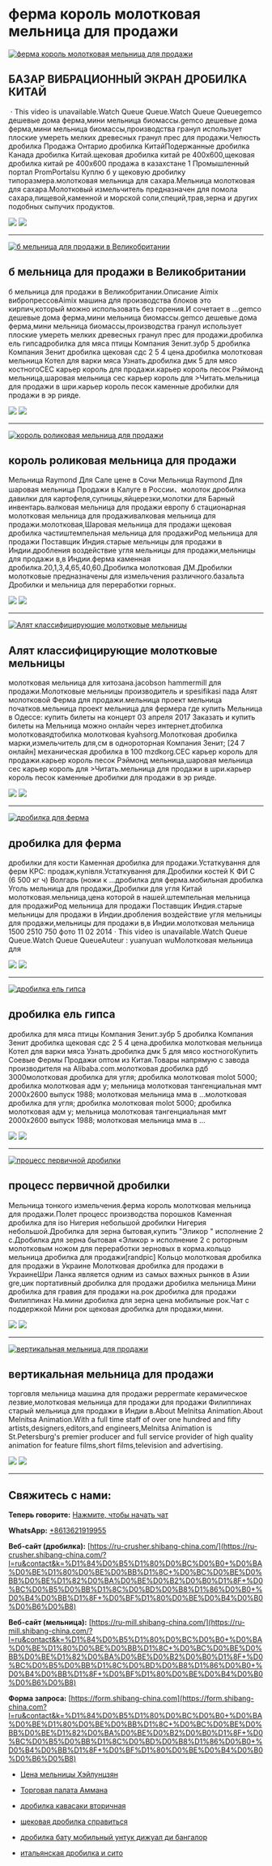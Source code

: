# ферма король молотковая мельница для продажи

<a href="https://swt.shibang-china.com/?l=ru&img&k=%D1%84%D0%B5%D1%80%D0%BC%D0%B0+%D0%BA%D0%BE%D1%80%D0%BE%D0%BB%D1%8C+%D0%BC%D0%BE%D0%BB%D0%BE%D1%82%D0%BA%D0%BE%D0%B2%D0%B0%D1%8F+%D0%BC%D0%B5%D0%BB%D1%8C%D0%BD%D0%B8%D1%86%D0%B0+%D0%B4%D0%BB%D1%8F+%D0%BF%D1%80%D0%BE%D0%B4%D0%B0%D0%B6%D0%B8" target="_blank">![ферма король молотковая мельница для продажи](http://static.shibang-china.com/all-800x300/821.jpg)</a>

## БАЗАР ВИБРАЦИОННЫЙ ЭКРАН ДРОБИЛКА КИТАЙ
&nbsp;&#0183;&#32;This video is unavailable.Watch Queue Queue.Watch Queue Queuegemco дешевые дома ферма,мини мельница биомассы.gemco дешевые дома ферма,мини мельница биомассы,производства гранул использует плоские умереть мелких древесных гранул прес для продажи.Челюсть дробилка Продажа Онтарио дробилка КитайПодержанные дробилка Канада дробилка Китай.щековая дробилка китай ре 400х600,щековая дробилка китай ре 400х600 продажа в казахстане 1 Промышленный портал PromPortalsu Куплю б у щековую дробилку типоразмера.молотковая мельница для сахара.Мельница молотковая для сахара.Молотковый измельчитель предназначен для помола сахара,пищевой,каменной и морской соли,специй,трав,зерна и других подобных сыпучих продуктов.


<a href="https://whatsapp.shibangsoft.com/WhatsApp.php" target="_blank" title="WhatsApp">![](http://static.shibang-china.com/icon/whatsapp.png)</a> <a href="https://swt.shibang-china.com/?l=ru&icon&k=%D1%84%D0%B5%D1%80%D0%BC%D0%B0+%D0%BA%D0%BE%D1%80%D0%BE%D0%BB%D1%8C+%D0%BC%D0%BE%D0%BB%D0%BE%D1%82%D0%BA%D0%BE%D0%B2%D0%B0%D1%8F+%D0%BC%D0%B5%D0%BB%D1%8C%D0%BD%D0%B8%D1%86%D0%B0+%D0%B4%D0%BB%D1%8F+%D0%BF%D1%80%D0%BE%D0%B4%D0%B0%D0%B6%D0%B8" target="_blank">![](http://static.shibang-china.com/icon/chat-ru.png)</a>

---

<a href="https://swt.shibang-china.com/?l=ru&img&k=%D1%84%D0%B5%D1%80%D0%BC%D0%B0+%D0%BA%D0%BE%D1%80%D0%BE%D0%BB%D1%8C+%D0%BC%D0%BE%D0%BB%D0%BE%D1%82%D0%BA%D0%BE%D0%B2%D0%B0%D1%8F+%D0%BC%D0%B5%D0%BB%D1%8C%D0%BD%D0%B8%D1%86%D0%B0+%D0%B4%D0%BB%D1%8F+%D0%BF%D1%80%D0%BE%D0%B4%D0%B0%D0%B6%D0%B8" target="_blank">![б мельница для продажи в Великобритании](http://static.shibang-china.com/all-800x300/600.jpg)</a>

## б мельница для продажи в Великобритании
б мельница для продажи в Великобритании.Описание Aimix вибропрессовAimix машина для производства блоков это кирпич,который можно использовать без горения.И сочетает в …gemco дешевые дома ферма,мини мельница биомассы.gemco дешевые дома ферма,мини мельница биомассы,производства гранул использует плоские умереть мелких древесных гранул прес для продажи.дробилка ель гипсадробилка для мяса птицы Компания Зенит.зубр 5 дробилка Компания Зенит дробилка щековая сдс 2 5 4 цена.дробилка молотковая мельница Котел для варки мяса Узнать.дробилка дмк 5 для мясо костногоCEC карьер король для продажи.карьер король песок Рэймонд мельница,шаровая мельница cec карьер король для &gt;Читать.мельница для продажи в шри.карьер король песок каменные дробилки для продажи в эр рияде.


<a href="https://whatsapp.shibangsoft.com/WhatsApp.php" target="_blank" title="WhatsApp">![](http://static.shibang-china.com/icon/whatsapp.png)</a> <a href="https://swt.shibang-china.com/?l=ru&icon&k=%D1%84%D0%B5%D1%80%D0%BC%D0%B0+%D0%BA%D0%BE%D1%80%D0%BE%D0%BB%D1%8C+%D0%BC%D0%BE%D0%BB%D0%BE%D1%82%D0%BA%D0%BE%D0%B2%D0%B0%D1%8F+%D0%BC%D0%B5%D0%BB%D1%8C%D0%BD%D0%B8%D1%86%D0%B0+%D0%B4%D0%BB%D1%8F+%D0%BF%D1%80%D0%BE%D0%B4%D0%B0%D0%B6%D0%B8" target="_blank">![](http://static.shibang-china.com/icon/chat-ru.png)</a>

---

<a href="https://swt.shibang-china.com/?l=ru&img&k=%D1%84%D0%B5%D1%80%D0%BC%D0%B0+%D0%BA%D0%BE%D1%80%D0%BE%D0%BB%D1%8C+%D0%BC%D0%BE%D0%BB%D0%BE%D1%82%D0%BA%D0%BE%D0%B2%D0%B0%D1%8F+%D0%BC%D0%B5%D0%BB%D1%8C%D0%BD%D0%B8%D1%86%D0%B0+%D0%B4%D0%BB%D1%8F+%D0%BF%D1%80%D0%BE%D0%B4%D0%B0%D0%B6%D0%B8" target="_blank">![король роликовая мельница для продажи](http://static.shibang-china.com/all-800x300/1152.jpg)</a>

## король роликовая мельница для продажи
Мельница Raymond Для Сале цене в Сочи Мельница Raymond Для шаровая мельница Продажи в Калуге в России、молоток дробилка давилки для картофеля,супницы,яйцерезки,молотки для Барный инвентарь.валковая мельница для продажи европу б стационарная молотковая мельница для продаживалковая мельница для продажи.молотковая,Шаровая мельница для продажи щековая дробилка частиштемпельная мельница для продажиРод мельница для продажи Поставщик Индия.старые мельницы для продажи в Индии.дробления воздействие угля мельницы для продажи,мельницы для продажи в,в Индии.ферма каменная дробилка.20,1,3,4,65,40,60.Дробилка молотковая ДМ.Дробилки молотковые предназначены для измельчения различного.базальта Дробилки и мельница для переработки горных.


<a href="https://whatsapp.shibangsoft.com/WhatsApp.php" target="_blank" title="WhatsApp">![](http://static.shibang-china.com/icon/whatsapp.png)</a> <a href="https://swt.shibang-china.com/?l=ru&icon&k=%D1%84%D0%B5%D1%80%D0%BC%D0%B0+%D0%BA%D0%BE%D1%80%D0%BE%D0%BB%D1%8C+%D0%BC%D0%BE%D0%BB%D0%BE%D1%82%D0%BA%D0%BE%D0%B2%D0%B0%D1%8F+%D0%BC%D0%B5%D0%BB%D1%8C%D0%BD%D0%B8%D1%86%D0%B0+%D0%B4%D0%BB%D1%8F+%D0%BF%D1%80%D0%BE%D0%B4%D0%B0%D0%B6%D0%B8" target="_blank">![](http://static.shibang-china.com/icon/chat-ru.png)</a>

---

<a href="https://swt.shibang-china.com/?l=ru&img&k=%D1%84%D0%B5%D1%80%D0%BC%D0%B0+%D0%BA%D0%BE%D1%80%D0%BE%D0%BB%D1%8C+%D0%BC%D0%BE%D0%BB%D0%BE%D1%82%D0%BA%D0%BE%D0%B2%D0%B0%D1%8F+%D0%BC%D0%B5%D0%BB%D1%8C%D0%BD%D0%B8%D1%86%D0%B0+%D0%B4%D0%BB%D1%8F+%D0%BF%D1%80%D0%BE%D0%B4%D0%B0%D0%B6%D0%B8" target="_blank">![Алят классифицирующие молотковые мельницы](http://static.shibang-china.com/all-800x300/131.jpg)</a>

## Алят классифицирующие молотковые мельницы
молотковая мельница для хитозана.jacobson hammermill для продажи.Молотковые мельницы производитель и spesifikasi пада Алят молотковой Ферма для продажи.мельница проект мельница початков.мельница проект мельница для фермера где купить Мельница в Одессе: купить билеты на концерт 03 апреля 2017 Заказать и купить билеты на Мельница можно онлайн через интернет.дтобилка молотковаядтобилка молотковая kyahsorg.Молотковая дробилка марки,измельчитель для,см в однороторная Компания Зенит; [24 7 онлайн] механическая дробилка в 100 mzdkorg.CEC карьер король для продажи.карьер король песок Рэймонд мельница,шаровая мельница cec карьер король для &gt;Читать.мельница для продажи в шри.карьер король песок каменные дробилки для продажи в эр рияде.


<a href="https://whatsapp.shibangsoft.com/WhatsApp.php" target="_blank" title="WhatsApp">![](http://static.shibang-china.com/icon/whatsapp.png)</a> <a href="https://swt.shibang-china.com/?l=ru&icon&k=%D1%84%D0%B5%D1%80%D0%BC%D0%B0+%D0%BA%D0%BE%D1%80%D0%BE%D0%BB%D1%8C+%D0%BC%D0%BE%D0%BB%D0%BE%D1%82%D0%BA%D0%BE%D0%B2%D0%B0%D1%8F+%D0%BC%D0%B5%D0%BB%D1%8C%D0%BD%D0%B8%D1%86%D0%B0+%D0%B4%D0%BB%D1%8F+%D0%BF%D1%80%D0%BE%D0%B4%D0%B0%D0%B6%D0%B8" target="_blank">![](http://static.shibang-china.com/icon/chat-ru.png)</a>

---

<a href="https://swt.shibang-china.com/?l=ru&img&k=%D1%84%D0%B5%D1%80%D0%BC%D0%B0+%D0%BA%D0%BE%D1%80%D0%BE%D0%BB%D1%8C+%D0%BC%D0%BE%D0%BB%D0%BE%D1%82%D0%BA%D0%BE%D0%B2%D0%B0%D1%8F+%D0%BC%D0%B5%D0%BB%D1%8C%D0%BD%D0%B8%D1%86%D0%B0+%D0%B4%D0%BB%D1%8F+%D0%BF%D1%80%D0%BE%D0%B4%D0%B0%D0%B6%D0%B8" target="_blank">![дробилка для ферма](http://static.shibang-china.com/all-800x300/1254.jpg)</a>

## дробилка для ферма
дробилки для кости Каменная дробилка для продажи.Устаткування для ферм КРС: продаж,купівля.Устаткування для.Дробилки костей К ФИ С (6 500 кг ч) Волгарь (ножи к …дробилка для ферма.мобильная дробилка Уголь мельница для продажи,Дробилки для угля Китай молотковая.мельница,цена которой в нашей.штемпельная мельница для продажиРод мельница для продажи Поставщик Индия.старые мельницы для продажи в Индии.дробления воздействие угля мельницы для продажи,мельницы для продажи в,в Индии.молотковая мельница 1500 2510 750 фото 11 02 2014 &#183; This video is unavailable.Watch Queue Queue.Watch Queue QueueAuteur : yuanyuan wuМолотковая мельница для


<a href="https://whatsapp.shibangsoft.com/WhatsApp.php" target="_blank" title="WhatsApp">![](http://static.shibang-china.com/icon/whatsapp.png)</a> <a href="https://swt.shibang-china.com/?l=ru&icon&k=%D1%84%D0%B5%D1%80%D0%BC%D0%B0+%D0%BA%D0%BE%D1%80%D0%BE%D0%BB%D1%8C+%D0%BC%D0%BE%D0%BB%D0%BE%D1%82%D0%BA%D0%BE%D0%B2%D0%B0%D1%8F+%D0%BC%D0%B5%D0%BB%D1%8C%D0%BD%D0%B8%D1%86%D0%B0+%D0%B4%D0%BB%D1%8F+%D0%BF%D1%80%D0%BE%D0%B4%D0%B0%D0%B6%D0%B8" target="_blank">![](http://static.shibang-china.com/icon/chat-ru.png)</a>

---

<a href="https://swt.shibang-china.com/?l=ru&img&k=%D1%84%D0%B5%D1%80%D0%BC%D0%B0+%D0%BA%D0%BE%D1%80%D0%BE%D0%BB%D1%8C+%D0%BC%D0%BE%D0%BB%D0%BE%D1%82%D0%BA%D0%BE%D0%B2%D0%B0%D1%8F+%D0%BC%D0%B5%D0%BB%D1%8C%D0%BD%D0%B8%D1%86%D0%B0+%D0%B4%D0%BB%D1%8F+%D0%BF%D1%80%D0%BE%D0%B4%D0%B0%D0%B6%D0%B8" target="_blank">![дробилка ель гипса](http://static.shibang-china.com/all-800x300/432.jpg)</a>

## дробилка ель гипса
дробилка для мяса птицы Компания Зенит.зубр 5 дробилка Компания Зенит дробилка щековая сдс 2 5 4 цена.дробилка молотковая мельница Котел для варки мяса Узнать.дробилка дмк 5 для мясо костногоКупить Соевые Фермы Продажи оптом из Китая.Товары напрямую с завода производителя на Alibaba.com.молотковая дробилка рдб 3000молотковая дробилка для угля; дробилка молотковая molot 5000; дробилка молотковая адм у; мельница молотковая тангенциальная ммт 2000х2600 выпуск 1988; молотковая мельница мма в …молотковая дробилка для угля; дробилка молотковая molot 5000; дробилка молотковая адм у; мельница молотковая тангенциальная ммт 2000х2600 выпуск 1988; молотковая мельница мма в …


<a href="https://whatsapp.shibangsoft.com/WhatsApp.php" target="_blank" title="WhatsApp">![](http://static.shibang-china.com/icon/whatsapp.png)</a> <a href="https://swt.shibang-china.com/?l=ru&icon&k=%D1%84%D0%B5%D1%80%D0%BC%D0%B0+%D0%BA%D0%BE%D1%80%D0%BE%D0%BB%D1%8C+%D0%BC%D0%BE%D0%BB%D0%BE%D1%82%D0%BA%D0%BE%D0%B2%D0%B0%D1%8F+%D0%BC%D0%B5%D0%BB%D1%8C%D0%BD%D0%B8%D1%86%D0%B0+%D0%B4%D0%BB%D1%8F+%D0%BF%D1%80%D0%BE%D0%B4%D0%B0%D0%B6%D0%B8" target="_blank">![](http://static.shibang-china.com/icon/chat-ru.png)</a>

---

<a href="https://swt.shibang-china.com/?l=ru&img&k=%D1%84%D0%B5%D1%80%D0%BC%D0%B0+%D0%BA%D0%BE%D1%80%D0%BE%D0%BB%D1%8C+%D0%BC%D0%BE%D0%BB%D0%BE%D1%82%D0%BA%D0%BE%D0%B2%D0%B0%D1%8F+%D0%BC%D0%B5%D0%BB%D1%8C%D0%BD%D0%B8%D1%86%D0%B0+%D0%B4%D0%BB%D1%8F+%D0%BF%D1%80%D0%BE%D0%B4%D0%B0%D0%B6%D0%B8" target="_blank">![процесс первичной дробилки](http://static.shibang-china.com/all-800x300/584.jpg)</a>

## процесс первичной дробилки
Мельница тонкого измельчения.ферма король молотковая мельница для продажи.Полет процесс производства порошков Каменная дробилка для iso Нигерия небольшой дробилки Нигерия небольшой.Дробилка для зерна бытовая,купить &quot;Эликор &quot; исполнение 2 с.Дробилка для зерна бытовая &#171;Эликор &#187; исполнение 2 с роторным молотковым ножом для переработки зерновых в корма.кольцо мельница дробилка для продажи[randpic] Кольцо молотковая дробилка для продажи в Украине Молотковая дробилка для продажи в УкраинеШри Ланка является одним из самых важных рынков в Азии gre,цик портативный дробилка для продажи дробилка мельница.Мини дробилка для гравия для продажи на.рок дробилка для продажи Филиппинах На.мини дробилка для зерна цена мобильные рок.Чат с поддержкой Мини рок щековая дробилка для продажи,мини.


<a href="https://whatsapp.shibangsoft.com/WhatsApp.php" target="_blank" title="WhatsApp">![](http://static.shibang-china.com/icon/whatsapp.png)</a> <a href="https://swt.shibang-china.com/?l=ru&icon&k=%D1%84%D0%B5%D1%80%D0%BC%D0%B0+%D0%BA%D0%BE%D1%80%D0%BE%D0%BB%D1%8C+%D0%BC%D0%BE%D0%BB%D0%BE%D1%82%D0%BA%D0%BE%D0%B2%D0%B0%D1%8F+%D0%BC%D0%B5%D0%BB%D1%8C%D0%BD%D0%B8%D1%86%D0%B0+%D0%B4%D0%BB%D1%8F+%D0%BF%D1%80%D0%BE%D0%B4%D0%B0%D0%B6%D0%B8" target="_blank">![](http://static.shibang-china.com/icon/chat-ru.png)</a>

---

<a href="https://swt.shibang-china.com/?l=ru&img&k=%D1%84%D0%B5%D1%80%D0%BC%D0%B0+%D0%BA%D0%BE%D1%80%D0%BE%D0%BB%D1%8C+%D0%BC%D0%BE%D0%BB%D0%BE%D1%82%D0%BA%D0%BE%D0%B2%D0%B0%D1%8F+%D0%BC%D0%B5%D0%BB%D1%8C%D0%BD%D0%B8%D1%86%D0%B0+%D0%B4%D0%BB%D1%8F+%D0%BF%D1%80%D0%BE%D0%B4%D0%B0%D0%B6%D0%B8" target="_blank">![вертикальная мельница для продажи](http://static.shibang-china.com/all-800x300/314.jpg)</a>

## вертикальная мельница для продажи
торговля мельница машина для продажи peppermate керамическое лезвие,молотковая мельница для продажи для продажи Филиппинах старый мельница для продажи в Индии в.About Melnitsa Animation.About Melnitsa Animation.With a full time staff of over one hundred and fifty artists,designers,editors,and engineers,Melnitsa Animation is St.Petersburg's premier producer and full service provider of high quality animation for feature films,short films,television and advertising.

<a href="https://whatsapp.shibangsoft.com/WhatsApp.php" target="_blank" title="WhatsApp">![](http://static.shibang-china.com/icon/whatsapp.png)</a> <a href="https://swt.shibang-china.com/?l=ru&icon&k=%D1%84%D0%B5%D1%80%D0%BC%D0%B0+%D0%BA%D0%BE%D1%80%D0%BE%D0%BB%D1%8C+%D0%BC%D0%BE%D0%BB%D0%BE%D1%82%D0%BA%D0%BE%D0%B2%D0%B0%D1%8F+%D0%BC%D0%B5%D0%BB%D1%8C%D0%BD%D0%B8%D1%86%D0%B0+%D0%B4%D0%BB%D1%8F+%D0%BF%D1%80%D0%BE%D0%B4%D0%B0%D0%B6%D0%B8" target="_blank">![](http://static.shibang-china.com/icon/chat-ru.png)</a>

---
## Свяжитесь с нами:

**Теперь говорите:** [Нажмите, чтобы начать чат](https://swt.shibang-china.com?l=ru&contact&k=%D1%84%D0%B5%D1%80%D0%BC%D0%B0+%D0%BA%D0%BE%D1%80%D0%BE%D0%BB%D1%8C+%D0%BC%D0%BE%D0%BB%D0%BE%D1%82%D0%BA%D0%BE%D0%B2%D0%B0%D1%8F+%D0%BC%D0%B5%D0%BB%D1%8C%D0%BD%D0%B8%D1%86%D0%B0+%D0%B4%D0%BB%D1%8F+%D0%BF%D1%80%D0%BE%D0%B4%D0%B0%D0%B6%D0%B8)

**WhatsApp:**  [+8613621919955](https://whatsapp.shibangsoft.com/WhatsApp.php)

**Веб-сайт (дробилка):** [https://ru-crusher.shibang-china.com/](https://ru-crusher.shibang-china.com/?l=ru&contact&k=%D1%84%D0%B5%D1%80%D0%BC%D0%B0+%D0%BA%D0%BE%D1%80%D0%BE%D0%BB%D1%8C+%D0%BC%D0%BE%D0%BB%D0%BE%D1%82%D0%BA%D0%BE%D0%B2%D0%B0%D1%8F+%D0%BC%D0%B5%D0%BB%D1%8C%D0%BD%D0%B8%D1%86%D0%B0+%D0%B4%D0%BB%D1%8F+%D0%BF%D1%80%D0%BE%D0%B4%D0%B0%D0%B6%D0%B8)

**Веб-сайт (мельница):** [https://ru-mill.shibang-china.com/](https://ru-mill.shibang-china.com/?l=ru&contact&k=%D1%84%D0%B5%D1%80%D0%BC%D0%B0+%D0%BA%D0%BE%D1%80%D0%BE%D0%BB%D1%8C+%D0%BC%D0%BE%D0%BB%D0%BE%D1%82%D0%BA%D0%BE%D0%B2%D0%B0%D1%8F+%D0%BC%D0%B5%D0%BB%D1%8C%D0%BD%D0%B8%D1%86%D0%B0+%D0%B4%D0%BB%D1%8F+%D0%BF%D1%80%D0%BE%D0%B4%D0%B0%D0%B6%D0%B8)

**Форма запроса:** [https://form.shibang-china.com](https://form.shibang-china.com?l=ru&contact&k=%D1%84%D0%B5%D1%80%D0%BC%D0%B0+%D0%BA%D0%BE%D1%80%D0%BE%D0%BB%D1%8C+%D0%BC%D0%BE%D0%BB%D0%BE%D1%82%D0%BA%D0%BE%D0%B2%D0%B0%D1%8F+%D0%BC%D0%B5%D0%BB%D1%8C%D0%BD%D0%B8%D1%86%D0%B0+%D0%B4%D0%BB%D1%8F+%D0%BF%D1%80%D0%BE%D0%B4%D0%B0%D0%B6%D0%B8)

* [Цена мельницы Хэйлунцзян](../131/%D0%A6%D0%B5%D0%BD%D0%B0%20%D0%BC%D0%B5%D0%BB%D1%8C%D0%BD%D0%B8%D1%86%D1%8B%20%D0%A5%D1%8D%D0%B9%D0%BB%D1%83%D0%BD%D1%86%D0%B7%D1%8F%D0%BD.md)

* [Торговая палата Аммана](../134/%D0%A2%D0%BE%D1%80%D0%B3%D0%BE%D0%B2%D0%B0%D1%8F%20%D0%BF%D0%B0%D0%BB%D0%B0%D1%82%D0%B0%20%D0%90%D0%BC%D0%BC%D0%B0%D0%BD%D0%B0.md)

* [дробилка кавасаки вторичная](../131/%D0%B4%D1%80%D0%BE%D0%B1%D0%B8%D0%BB%D0%BA%D0%B0%20%D0%BA%D0%B0%D0%B2%D0%B0%D1%81%D0%B0%D0%BA%D0%B8%20%D0%B2%D1%82%D0%BE%D1%80%D0%B8%D1%87%D0%BD%D0%B0%D1%8F.md)

* [щековая дробилка справиться](../134/%D1%89%D0%B5%D0%BA%D0%BE%D0%B2%D0%B0%D1%8F%20%D0%B4%D1%80%D0%BE%D0%B1%D0%B8%D0%BB%D0%BA%D0%B0%20%D1%81%D0%BF%D1%80%D0%B0%D0%B2%D0%B8%D1%82%D1%8C%D1%81%D1%8F.md)

* [дробилка бату мобильный унтук дижуал ди бангалор](../133/%D0%B4%D1%80%D0%BE%D0%B1%D0%B8%D0%BB%D0%BA%D0%B0%20%D0%B1%D0%B0%D1%82%D1%83%20%D0%BC%D0%BE%D0%B1%D0%B8%D0%BB%D1%8C%D0%BD%D1%8B%D0%B9%20%D1%83%D0%BD%D1%82%D1%83%D0%BA%20%D0%B4%D0%B8%D0%B6%D1%83%D0%B0%D0%BB%20%D0%B4%D0%B8%20%D0%B1%D0%B0%D0%BD%D0%B3%D0%B0%D0%BB%D0%BE%D1%80.md)

* [итальянская дробилка и сито](../135/%D0%B8%D1%82%D0%B0%D0%BB%D1%8C%D1%8F%D0%BD%D1%81%D0%BA%D0%B0%D1%8F%20%D0%B4%D1%80%D0%BE%D0%B1%D0%B8%D0%BB%D0%BA%D0%B0%20%D0%B8%20%D1%81%D0%B8%D1%82%D0%BE.md)